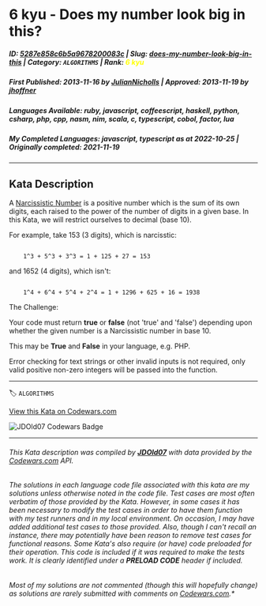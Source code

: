 # 6 kyu - Does my number look big in this?

##### **ID**: [5287e858c6b5a9678200083c](https://www.codewars.com/kata/5287e858c6b5a9678200083c) | **Slug**: [does-my-number-look-big-in-this](https://www.codewars.com/kata/5287e858c6b5a9678200083c) | **Category**: `ALGORITHMS` | **Rank**: <span style="color:yellow">6 kyu</span>

##### **First Published**: 2013-11-16 ***by*** [JulianNicholls](https://www.codewars.com/users/JulianNicholls) | **Approved**: 2013-11-19 ***by*** [jhoffner](https://www.codewars.com/users/jhoffner)

##### **Languages Available**: ruby, javascript, coffeescript, haskell, python, csharp, php, cpp, nasm, nim, scala, c, typescript, cobol, factor, lua

##### **My Completed Languages**: javascript, typescript ***as at*** 2022-10-25 | **Originally completed**: 2021-11-19

---

## Kata Description


A [Narcissistic Number](https://en.wikipedia.org/wiki/Narcissistic_number) is a positive number which is the sum of its own digits, each raised to the power of the number of digits in a given base. In this Kata, we will restrict ourselves to decimal (base 10).



For example, take 153 (3 digits), which is narcisstic:

```

    1^3 + 5^3 + 3^3 = 1 + 125 + 27 = 153

```

and 1652 (4 digits), which isn't:

```

    1^4 + 6^4 + 5^4 + 2^4 = 1 + 1296 + 625 + 16 = 1938

```



The Challenge:



Your code must return **true** or **false** (not 'true' and 'false') depending upon whether the given number is a Narcissistic number in base 10. 

This may be **True** and **False** in your language, e.g. PHP. 



Error checking for text strings or other invalid inputs is not required, only valid positive non-zero integers will be passed into the function. 



---


🏷 `ALGORITHMS`


[View this Kata on Codewars.com](https://www.codewars.com/kata/5287e858c6b5a9678200083c)

![](https://www.codewars.com/users/jdold07/badges/large "JDOld07 Codewars Badge")

---

###### *This Kata description was compiled by [**JDOld07**](https://tpstech.dev) with data provided by the [Codewars.com](https://www.codewars.com) API.*

###### *The solutions in each language code file associated with this kata are my solutions unless otherwise noted in the code file.  Test cases are most often verbatim of those provided by the Kata.  However, in some cases it has been necessary to modify the test cases in order to have them function with my test runners and in my local environment.  On occasion, I may have added additional test cases to those provided.  Also, though I can't recall an instance, there may potentially have been reason to remove test cases for functional reasons.  Some Kata's also require (*or have*) code preloaded for their operation.  This code is included if it was required to make the tests work.  It is clearly identified under a **PRELOAD CODE** header if included.*

###### Most of my solutions are not commented (*though this will hopefully change*) as solutions are rarely submitted with comments on [Codewars.com](https://www.codewars.com).*
